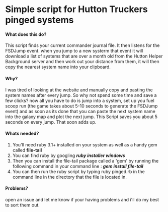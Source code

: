 # Simple script for Hutton Truckers pinged systems
#### What does this do? ####
This script finds your current commander journal file. It then listens for the FSDJump event. when you jump to a new systerm that event it will download a list of systems that are over a month old from the Hutton Helper Background server and then work out your distance from them, it will then copy the nearest system name into your clipboard.

#### Why? ####
I was tired of looking at the website and manually copy and pasting the system names after every jump. So why not spend some time and save a few clicks? now all you have to do is jump into a system, set up you fuel scoop run (the game takes about 5-10 seconds to generate the FSDJump event) and as soon as its done that you can paste the next system name into the galaxy map and plot the next jump.
This Script saves you about 5 seconds on every jump. That soon adds up.

#### Whats needed? ####
1. You'll need ruby 3.1+ installed on your system as well as a handy gem called **file-tail**
2. You can find ruby by googling _**ruby installer windows**_
3. Then you can install the file-tail package called a 'gem' by running the following command in your command line : _**gem install file-tail**_
4. You can then run the ruby script by typing ruby pinged.rb in the command line in the directory that the file is located in.

#### Problems? ####
open an issue and let me know if your having problems and i'll do my best to sort them out. 
